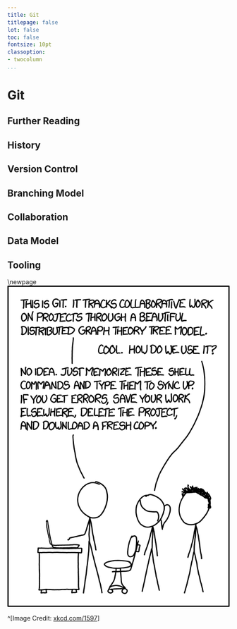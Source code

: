 ```yaml
---
title: Git
titlepage: false
lot: false
toc: false
fontsize: 10pt
classoption:
- twocolumn
...
```


# Git
## Further Reading

## History

## Version Control

## Branching Model

## Collaboration

## Data Model

## Tooling

\newpage
![](img/xkcd_1597.png)

^[Image Credit: [xkcd.com/1597](https://xkcd.com/1597/)]
